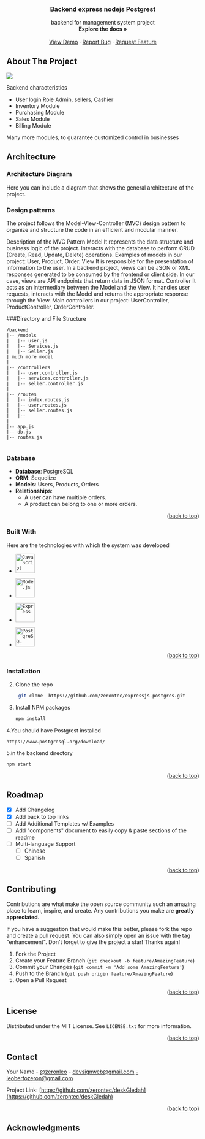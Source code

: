  <h3 align="center"> Backend express nodejs Postgrest </h3>

  <p align="center">
backend for management system project
    <br />
    <a"#"><strong>Explore the docs »</strong></a>
    <br />
    <br />
    <a href="https://devsign.lat">View Demo</a>
    ·
    <a href="https://github.com/zerontec/dexpressjs-postgres/issues/new?title=Error&body=Detalles_del_issue
">Report Bug</a>
    ·
    <a href="https://github.com/zerontec/expressjs-postgres/issues/new?title=Feature%20Request:%20Integración%20con%20API%20externa&body=Me%20gustaría%20tener%20una%20característica%20que%20permita%20integrar%20nuestro%20proyecto%20con%20la%20API%20externa%20para%20obtener%20datos%20en%20tiempo%20real.
">Request Feature</a>
  </p>
</div>


## About The Project

![](dektopApp.gif)

Backend 
characteristics
* User login Role Admin, sellers, Cashier
* Inventory Module
* Purchasing Module
* Sales Module
* Billing Module

Many more modules, to guarantee customized control in businesses




## Architecture

### Architecture Diagram

Here you can include a diagram that shows the general architecture of the project.

### Design patterns

The project follows the Model-View-Controller (MVC) design pattern to organize and structure the code in an efficient and modular manner.

Description of the MVC Pattern
Model
It represents the data structure and business logic of the project.
Interacts with the database to perform CRUD (Create, Read, Update, Delete) operations.
Examples of models in our project: User, Product, Order.
View
It is responsible for the presentation of information to the user.
In a backend project, views can be JSON or XML responses generated to be consumed by the frontend or client side.
In our case, views are API endpoints that return data in JSON format.
Controller
It acts as an intermediary between the Model and the View.
It handles user requests, interacts with the Model and returns the appropriate response through the View.
Main controllers in our project: UserController, ProductController, OrderController.

###Directory and File Structure

```plaintext
/backend
|-- /models
|   |-- user.js
|   |-- Services.js
|   |-- Seller.js
| much more model
|
|-- /controllers
|   |-- user.controller.js
|   |-- services.controller.js
|   |-- seller.controller.js
|
|-- /routes
|   |-- index.routes.js
|   |-- user.routes.js
|   |-- seller.routes.js
|   |--   
|
|-- app.js
|-- db.js
|-- routes.js


```

### Database

- **Database**: PostgreSQL
- **ORM**: Sequelize
- **Models**: Users, Products, Orders
- **Relationships**:
   - A user can have multiple orders.
   - A product can belong to one or more orders.




<p align="right">(<a href="#readme-top">back to top</a>)</p>




### Built With

Here are the technologies with which the system was developed



* <code><img width="50" src="https://user-images.githubusercontent.com/25181517/117447155-6a868a00-af3d-11eb-9cfe-245df15c9f3f.png" alt="JavaScript" title="JavaScript"/></code>

* <code><img width="50" src="https://user-images.githubusercontent.com/25181517/183568594-85e280a7-0d7e-4d1a-9028-c8c2209e073c.png" alt="Node.js" title="Node.js"/></code>

* <code><img width="50" src="https://user-images.githubusercontent.com/25181517/183859966-a3462d8d-1bc7-4880-b353-e2cbed900ed6.png" alt="Express" title="Express"/></code>

* <code><img width="50" src="https://user-images.githubusercontent.com/25181517/117208740-bfb78400-adf5-11eb-97bb-09072b6bedfc.png" alt="PostgreSQL" title="PostgreSQL"/></code>


<p align="right">(<a href="#readme-top">back to top</a>)</p>





### Installation


2. Clone the repo
   ```sh
    git clone  https://github.com/zerontec/expressjs-postgres.git
   ```
3. Install NPM packages
   ```sh
   npm install
   ```
4.You should have Postgrest installed
   ```
   https://www.postgresql.org/download/
   ```

5.in the backend directory
   ```
   npm start 
   ```


  
<p align="right">(<a href="#readme-top">back to top</a>)</p>





<!-- USAGE EXAMPLES 
## Usage

Use this space to show useful examples of how a project can be used. Additional screenshots, code examples and demos work well in this space. You may also link to more resources.

_For more examples, please refer to the [Documentation](https://example.com)_

<p align="right">(<a href="#readme-top">back to top</a>)</p>-->



<!-- ROADMAP -->
## Roadmap

- [x] Add Changelog
- [x] Add back to top links
- [ ] Add Additional Templates w/ Examples
- [ ] Add "components" document to easily copy & paste sections of the readme
- [ ] Multi-language Support
    - [ ] Chinese
    - [ ] Spanish

<p align="right">(<a href="#readme-top">back to top</a>)</p>



<!-- CONTRIBUTING -->
## Contributing

Contributions are what make the open source community such an amazing place to learn, inspire, and create. Any contributions you make are **greatly appreciated**.

If you have a suggestion that would make this better, please fork the repo and create a pull request. You can also simply open an issue with the tag "enhancement".
Don't forget to give the project a star! Thanks again!

1. Fork the Project
2. Create your Feature Branch (`git checkout -b feature/AmazingFeature`)
3. Commit your Changes (`git commit -m 'Add some AmazingFeature'`)
4. Push to the Branch (`git push origin feature/AmazingFeature`)
5. Open a Pull Request

<p align="right">(<a href="#readme-top">back to top</a>)</p>



<!-- LICENSE -->
## License

Distributed under the MIT License. See `LICENSE.txt` for more information.

<p align="right">(<a href="#readme-top">back to top</a>)</p>



<!-- CONTACT -->
## Contact

Your Name - [@zeronleo](https://twitter.com/zeronleo) - devsignweb@gmail.com -leobertozeron@gmail.com

Project Link: [https://github.com/zerontec/deskGledah](https://github.com/zerontec/deskGledah)

<p align="right">(<a href="#readme-top">back to top</a>)</p>



<!-- ACKNOWLEDGMENTS -->
## Acknowledgments

<!--
* [Choose an Open Source License](https://choosealicense.com)

* [GitHub Pages](https://pages.github.com)
* [Font Awesome](https://fontawesome.com)
* [React Icons](https://react-icons.github.io/react-icons/search)

<p align="right">(<a href="#readme-top">back to top</a>)</p> -->



